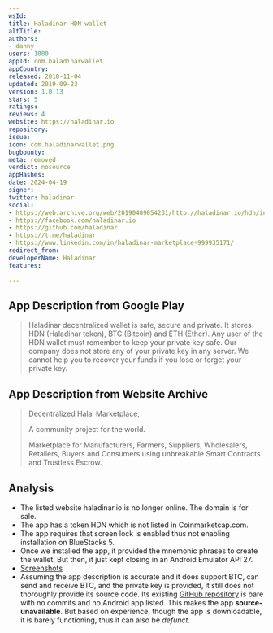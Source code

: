 ```yaml
---
wsId: 
title: Haladinar HDN wallet
altTitle: 
authors:
- danny
users: 1000
appId: com.haladinarwallet
appCountry: 
released: 2018-11-04
updated: 2019-09-23
version: 1.0.13
stars: 5
ratings: 
reviews: 4
website: https://haladinar.io
repository: 
issue: 
icon: com.haladinarwallet.png
bugbounty: 
meta: removed
verdict: nosource
appHashes: 
date: 2024-04-19
signer: 
twitter: haladinar
social:
- https://web.archive.org/web/20190409054231/http://haladinar.io/hdn/index.html
- https://facebook.com/haladinar.io
- https://github.com/haladinar
- https://t.me/haladinar
- https://www.linkedin.com/in/haladinar-marketplace-999935171/
redirect_from: 
developerName: Haladinar
features: 

---
```


## App Description from Google Play 

> Haladinar decentralized wallet is safe, secure and private. It stores HDN (Haladinar token), BTC (Bitcoin) and ETH (Ether). Any user of the HDN wallet must remember to keep your private key safe. Our company does not store any of your private key in any server. We cannot help you to recover your funds if you lose or forget your private key.

## App Description from Website Archive 

> Decentralized Halal Marketplace,
>
> A community project for the world.
>
> Marketplace for Manufacturers, Farmers, Suppliers, Wholesalers, Retailers, Buyers and Consumers using unbreakable Smart Contracts and Trustless Escrow.

## Analysis 

- The listed website haladinar.io is no longer online. The domain is for sale.
- The app has a token HDN which is not listed in Coinmarketcap.com.
- The app requires that screen lock is enabled thus not enabling installation on BlueStacks 5.
- Once we installed the app, it provided the mnemonic phrases to create the wallet. But then, it just kept closing in an Android Emulator API 27.
- [Screenshots](https://twitter.com/BitcoinWalletz/status/1661920798993514496)
- Assuming the app description is accurate and it does support BTC, can send and receive BTC, and the private key is provided, it still does not thoroughly provide its source code. Its existing [GitHub repository](https://github.com/haladinar) is bare with no commits and no Android app listed. This makes the app **source-unavailable**. But based on experience, though the app is downloadable, it is barely functioning, thus it can also be *defunct*. 
